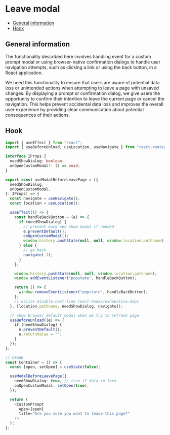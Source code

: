 # Leave modal

- [General information](#general-information)
- [Hook](#hook)

## General information

The functionality described here involves handling event for a custom prompt modal or using browser-native confirmation dialogs to handle user navigation attempts, such as clicking a link or using the back button, in a React application.

We need this functionality to ensure that users are aware of potential data loss or unintended actions when attempting to leave a page with unsaved changes. By displaying a prompt or confirmation dialog, we give users the opportunity to confirm their intention to leave the current page or cancel the navigation. This helps prevent accidental data loss and improves the overall user experience by providing clear communication about potential consequences of their actions.

## Hook

```typescript
import { useEffect } from "react";
import { useBeforeUnload, useLocation, useNavigate } from "react-router-dom";

interface IProps {
  needShowDialog: boolean;
  onOpenCustomModal?: () => void;
}

export const useModalBeforeLeavePage = ({
  needShowDialog,
  onOpenCustomModal,
}: IProps) => {
  const navigate = useNavigate();
  const location = useLocation();

  useEffect(() => {
    const handleBackButton = (e) => {
      if (needShowDialog) {
        // prevent back and show modal if needed
        e.preventDefault();
        onOpenCustomModal();
        window.history.pushState(null, null, window.location.pathname);
      } else {
        // go back
        navigate(-1);
      }
    };

    window.history.pushState(null, null, window.location.pathname);
    window.addEventListener("popstate", handleBackButton);

    return () => {
      window.removeEventListener("popstate", handleBackButton);
    };
    // eslint-disable-next-line react-hooks/exhaustive-deps
  }, [location.pathname, needShowDialog, navigate]);

  // show browser default modal when we try to refresh page
  useBeforeUnload((e) => {
    if (needShowDialog) {
      e.preventDefault();
      e.returnValue = "";
    }
  });
};

// USAGE
const Container = () => {
  const [open, setOpen] = useState(false);

  useModalBeforeLeavePage({
    needShowDialog: true, // true if data in form
    onOpenCustomModal: setOpen(true),
  });

  return (
    <CustomPrompt
      open={open}
      title="Are you sure you want to leave this page?"
    />
  );
};
```
